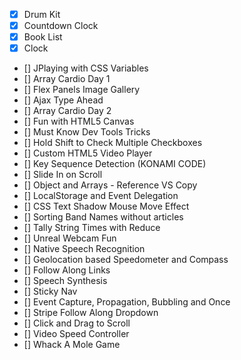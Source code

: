 
- [x] Drum Kit 
- [x] Countdown Clock
- [x] Book List
- [x] Clock
- [] JPlaying with CSS Variables
- [] Array Cardio Day 1
- [] Flex Panels Image Gallery
- [] Ajax Type Ahead
- [] Array Cardio Day 2
- [] Fun with HTML5 Canvas
- [] Must Know Dev Tools Tricks
- [] Hold Shift to Check Multiple Checkboxes
- [] Custom HTML5 Video Player
- [] Key Sequence Detection (KONAMI CODE)
- [] Slide In on Scroll
- [] Object and Arrays - Reference VS Copy
- [] LocalStorage and Event Delegation
- [] CSS Text Shadow Mouse Move Effect
- [] Sorting Band Names without articles
- [] Tally String Times with Reduce
- [] Unreal Webcam Fun
- [] Native Speech Recognition
- [] Geolocation based Speedometer and Compass
- [] Follow Along Links
- [] Speech Synthesis
- [] Sticky Nav
- [] Event Capture, Propagation, Bubbling and Once
- [] Stripe Follow Along Dropdown
- [] Click and Drag to Scroll
- [] Video Speed Controller
- [] Whack A Mole Game

